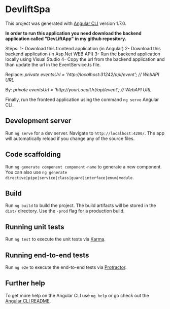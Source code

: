 # DevliftSpa

This project was generated with [Angular CLI](https://github.com/angular/angular-cli) version 1.7.0.

**In order to run this application you need download the backend application called "DevLiftApp" in my github repository.**

Steps:
1- Download this frontend application (in Angular)
2- Download this backend application (in Asp.Net WEB API)
3- Run the backend application locally using Visual Studio
4- Copy the url from the backend application and than update the url in the EventService.ts file.

Replace:
*private eventsUrl = 'http://localhost:31242/api/event'; // WebAPI URL*

By:
*private eventsUrl = 'http://yourLocalUrl/api/event'; // WebAPI URL*

Finally, run the frontend application using the command `ng serve` Angular CLI.

## Development server

Run `ng serve` for a dev server. Navigate to `http://localhost:4200/`. The app will automatically reload if you change any of the source files.

## Code scaffolding

Run `ng generate component component-name` to generate a new component. You can also use `ng generate directive|pipe|service|class|guard|interface|enum|module`.

## Build

Run `ng build` to build the project. The build artifacts will be stored in the `dist/` directory. Use the `-prod` flag for a production build.

## Running unit tests

Run `ng test` to execute the unit tests via [Karma](https://karma-runner.github.io).

## Running end-to-end tests

Run `ng e2e` to execute the end-to-end tests via [Protractor](http://www.protractortest.org/).

## Further help

To get more help on the Angular CLI use `ng help` or go check out the [Angular CLI README](https://github.com/angular/angular-cli/blob/master/README.md).
